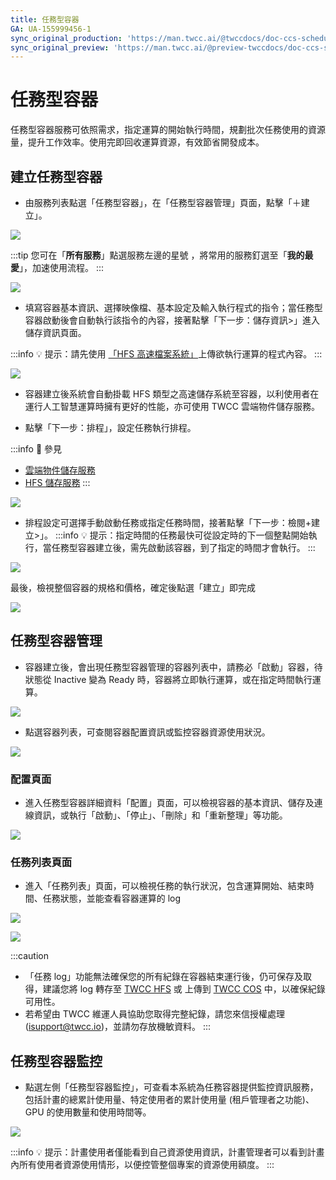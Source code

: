 ```yaml
---
title: 任務型容器
GA: UA-155999456-1
sync_original_production: 'https://man.twcc.ai/@twccdocs/doc-ccs-scheduled-main-zh'
sync_original_preview: 'https://man.twcc.ai/@preview-twccdocs/doc-ccs-scheduled-main-zh'
---
```


# 任務型容器

任務型容器服務可依照需求，指定運算的開始執行時間，規劃批次任務使用的資源量，提升工作效率。使用完即回收運算資源，有效節省開發成本。

## 建立任務型容器

* 由服務列表點選「任務型容器」，在「任務型容器管理」頁面，點擊「＋建立」。

![](https://cos.twcc.ai/SYS-MANUAL/uploads/upload_d397f10978041c2b6a160e0692719136.png)


:::tip
您可在「**所有服務**」點選服務左邊的星號 <i class="fa fa-star-o" aria-hidden="true"></i>，將常用的服務釘選至「**我的最愛**」，加速使用流程。
:::

![](https://cos.twcc.ai/SYS-MANUAL/uploads/upload_df526f70a917c5498d551513a1590b7d.png)


* 填寫容器基本資訊、選擇映像檔、基本設定及輸入執行程式的指令；當任務型容器啟動後會自動執行該指令的內容，接著點擊「下一步：儲存資訊>」進入儲存資訊頁面。

:::info
:bulb: 提示：請先使用 [「HFS 高速檔案系統」](https://www.twcc.ai/doc?page=hfs)上傳欲執行運算的程式內容。
:::

![](https://cos.twcc.ai/SYS-MANUAL/uploads/upload_f06710efd7d9ee81c80149fc11b663bb.png)



* 容器建立後系統會自動掛載 HFS 類型之高速儲存系統至容器，以利使用者在運行人工智慧運算時擁有更好的性能，亦可使用 TWCC 雲端物件儲存服務。

* 點擊「下一步：排程」，設定任務執行排程。

:::info 
:book: 參見
* [雲端物件儲存服務](https://www.twcc.ai/doc?page=object)
* [HFS 儲存服務](https://www.twcc.ai/doc?page=hfs)
:::

![](https://cos.twcc.ai/SYS-MANUAL/uploads/upload_1b2b5540a2ac2d584332e9ad1b96cf74.png)


* 排程設定可選擇手動啟動任務或指定任務時間，接著點擊「下一步：檢閱+建立>」。
:::info
:bulb: 提示：指定時間的任務最快可從設定時的下一個整點開始執行，當任務型容器建立後，需先啟動該容器，到了指定的時間才會執行。
:::

![](https://cos.twcc.ai/SYS-MANUAL/uploads/upload_319cb64dd16ad5227988135ad4b574f7.png)


最後，檢視整個容器的規格和價格，確定後點選「建立」即完成

![](https://cos.twcc.ai/SYS-MANUAL/uploads/upload_5297c91803fa85a421c7fa7d3e6ac9eb.png)



## 任務型容器管理
* 容器建立後，會出現任務型容器管理的容器列表中，請務必「啟動」容器，待狀態從 Inactive 變為 Ready 時，容器將立即執行運算，或在指定時間執行運算。

![](https://cos.twcc.ai/SYS-MANUAL/uploads/upload_b3d31b1f4dc578713d6902ba76ca8425.png)


* 點選容器列表，可查閱容器配置資訊或監控容器資源使用狀況。

![](https://cos.twcc.ai/SYS-MANUAL/uploads/upload_1707082b19e4a47755d9693e32ba9ce9.png)


### 配置頁面

* 進入任務型容器詳細資料「配置」頁面，可以檢視容器的基本資訊、儲存及連線資訊，或執行「啟動」、「停止」、「刪除」和「重新整理」等功能。

![](https://cos.twcc.ai/SYS-MANUAL/uploads/upload_06459c429abe3cea660dbd0d7a931bdb.png)


### 任務列表頁面

* 進入「任務列表」頁面，可以檢視任務的執行狀況，包含運算開始、結束時間、任務狀態，並能查看容器運算的 log

![](https://cos.twcc.ai/SYS-MANUAL/uploads/upload_930e313952a21c943d655cc296e0e159.png)


![](https://cos.twcc.ai/SYS-MANUAL/uploads/upload_f64b3640255755955947cdfba9fa7f5b.png)

:::caution
- 「任務 log」功能無法確保您的所有紀錄在容器結束運行後，仍可保存及取得，建議您將 log 轉存至 [TWCC HFS](https://man.twcc.ai/@twccdocs/doc-hfs-main-zh) 或 上傳到 [TWCC COS](https://man.twcc.ai/@twccdocs/doc-cos-main-zh) 中，以確保紀錄可用性。
- 若希望由 TWCC 維運人員協助您取得完整紀錄，請您來信授權處理 (isupport@twcc.io)，並請勿存放機敏資料。
:::


## 任務型容器監控
* 點選左側「任務型容器監控」，可查看本系統為任務容器提供監控資訊服務，包括計畫的總累計使用量、特定使用者的累計使用量 (租戶管理者之功能)、GPU 的使用數量和使用時間等。

![](https://cos.twcc.ai/SYS-MANUAL/uploads/upload_0589df1ee84336ba157b29c7a4c068e4.png)


:::info
:bulb: 提示：計畫使用者僅能看到自己資源使用資訊，計畫管理者可以看到計畫內所有使用者資源使用情形，以便控管整個專案的資源使用額度。
:::
